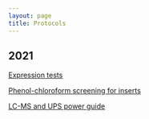 ```yaml
---
layout: page
title: Protocols
---
```



## 2021

[Expression tests](/Protocols/expression.md)<br/>

[Phenol-chloroform screening for inserts](/Protocols/yihua.md)<br/>

[LC-MS and UPS power guide](/Protocols/LCMS.md)<br/>
